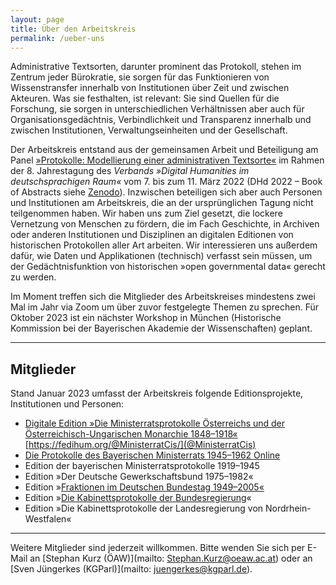 ```yaml
---
layout: page
title: Über den Arbeitskreis
permalink: /ueber-uns
---
```


Administrative Textsorten, darunter prominent das Protokoll, stehen im Zentrum jeder Bürokratie, sie sorgen für das Funktionieren von Wissenstransfer innerhalb von Institutionen über Zeit und zwischen Akteuren. Was sie festhalten, ist relevant: Sie sind Quellen für die Forschung, sie sorgen in unterschiedlichen Verhältnissen aber auch für  Organisationsgedächtnis, Verbindlichkeit und Transparenz innerhalb und zwischen Institutionen, Verwaltungseinheiten und der Gesellschaft.

Der Arbeitskreis entstand aus der gemeinsamen Arbeit und Beteiligung am Panel [»Protokolle: Modellierung einer administrativen Textsorte«](https://www.dhd2022.de/programm-events/11-03-freitag/) im Rahmen der 8. Jahrestagung des *Verbands »Digital Humanities im deutschsprachigen Raum«* vom 7. bis zum 11. März 2022 (DHd 2022 – Book of Abstracts siehe [Zenodo](https://doi.org/10.5281/zenodo.6304589)). Inzwischen beteiligen sich aber auch Personen und Institutionen am Arbeitskreis, die an der ursprünglichen Tagung nicht teilgenommen haben.  Wir haben uns zum Ziel gesetzt, die lockere Vernetzung von Menschen zu fördern, die im Fach Geschichte, in Archiven oder anderen Institutionen und Disziplinen an digitalen Editionen von historischen Protokollen aller Art arbeiten. Wir interessieren uns außerdem dafür, wie Daten und Applikationen (technisch) verfasst sein müssen, um der Gedächtnisfunktion von historischen »open governmental data« gerecht zu werden. 

Im Moment treffen sich die Mitglieder des Arbeitskreises mindestens zwei Mal im Jahr via Zoom um über zuvor festgelegte Themen zu sprechen. Für Oktober 2023 ist ein nächster Workshop in München (Historische Kommission bei der Bayerischen Akademie der Wissenschaften) geplant. 

------



## Mitglieder

Stand Januar 2023 umfasst der Arbeitskreis folgende Editionsprojekte, Institutionen und Personen:

- [Digitale Edition »Die Ministerratsprotokolle Österreichs und der Österreichisch-Ungarischen Monarchie 1848–1918«](https://mrp.oeaw.ac.at/) [https://fedihum.org/@MinisterratCis/](@MinisterratCis)
- [Die Protokolle des Bayerischen Ministerrats 1945–1962 Online](https://www.bayerischer-ministerrat.de/)
- Edition der bayerischen Ministerratsprotokolle 1919–1945
- Edition »Der Deutsche Gewerkschaftsbund 1975–1982«
- Edition »[Fraktionen im Deutschen Bundestag 1949–2005«](https://fraktionsprotokolle.de)
- Edition »[Die Kabinettsprotokolle der Bundesregierung](https://kabinettsprotokolle.bundesarchiv.de/)«
- Edition »Die Kabinettsprotokolle der Landesregierung von Nordrhein-Westfalen«

------



Weitere Mitglieder sind jederzeit willkommen. Bitte wenden Sie sich per E-Mail an [Stephan Kurz (ÖAW)](mailto: Stephan.Kurz@oeaw.ac.at) oder an [Sven Jüngerkes (KGParl)](mailto: juengerkes@kgparl.de).
